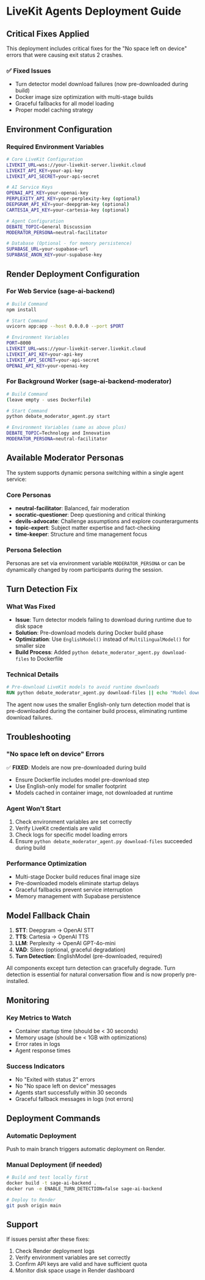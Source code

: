 # LiveKit Agents Deployment Guide

## Critical Fixes Applied

This deployment includes critical fixes for the "No space left on device" errors that were causing exit status 2 crashes.

### ✅ Fixed Issues
- Turn detector model download failures (now pre-downloaded during build)
- Docker image size optimization with multi-stage builds
- Graceful fallbacks for all model loading
- Proper model caching strategy

## Environment Configuration

### Required Environment Variables
```bash
# Core LiveKit Configuration
LIVEKIT_URL=wss://your-livekit-server.livekit.cloud
LIVEKIT_API_KEY=your-api-key
LIVEKIT_API_SECRET=your-api-secret

# AI Service Keys
OPENAI_API_KEY=your-openai-key
PERPLEXITY_API_KEY=your-perplexity-key (optional)
DEEPGRAM_API_KEY=your-deepgram-key (optional)
CARTESIA_API_KEY=your-cartesia-key (optional)

# Agent Configuration
DEBATE_TOPIC=General Discussion
MODERATOR_PERSONA=neutral-facilitator

# Database (Optional - for memory persistence)
SUPABASE_URL=your-supabase-url
SUPABASE_ANON_KEY=your-supabase-key
```

## Render Deployment Configuration

### For Web Service (sage-ai-backend)
```bash
# Build Command
npm install

# Start Command  
uvicorn app:app --host 0.0.0.0 --port $PORT

# Environment Variables
PORT=8000
LIVEKIT_URL=wss://your-livekit-server.livekit.cloud
LIVEKIT_API_KEY=your-api-key
LIVEKIT_API_SECRET=your-api-secret
OPENAI_API_KEY=your-openai-key
```

### For Background Worker (sage-ai-backend-moderator)
```bash
# Build Command
(leave empty - uses Dockerfile)

# Start Command
python debate_moderator_agent.py start

# Environment Variables (same as above plus)
DEBATE_TOPIC=Technology and Innovation
MODERATOR_PERSONA=neutral-facilitator
```

## Available Moderator Personas

The system supports dynamic persona switching within a single agent service:

### Core Personas
- **neutral-facilitator**: Balanced, fair moderation
- **socratic-questioner**: Deep questioning and critical thinking
- **devils-advocate**: Challenge assumptions and explore counterarguments
- **topic-expert**: Subject matter expertise and fact-checking
- **time-keeper**: Structure and time management focus

### Persona Selection
Personas are set via environment variable `MODERATOR_PERSONA` or can be dynamically changed by room participants during the session.

## Turn Detection Fix

### What Was Fixed
- **Issue**: Turn detector models failing to download during runtime due to disk space
- **Solution**: Pre-download models during Docker build phase
- **Optimization**: Use `EnglishModel()` instead of `MultilingualModel()` for smaller size
- **Build Process**: Added `python debate_moderator_agent.py download-files` to Dockerfile

### Technical Details
```dockerfile
# Pre-download LiveKit models to avoid runtime downloads
RUN python debate_moderator_agent.py download-files || echo "Model download failed but continuing build"
```

The agent now uses the smaller English-only turn detection model that is pre-downloaded during the container build process, eliminating runtime download failures.

## Troubleshooting

### "No space left on device" Errors
✅ **FIXED**: Models are now pre-downloaded during build
- Ensure Dockerfile includes model pre-download step
- Use English-only model for smaller footprint
- Models cached in container image, not downloaded at runtime

### Agent Won't Start
1. Check environment variables are set correctly
2. Verify LiveKit credentials are valid
3. Check logs for specific model loading errors
4. Ensure `python debate_moderator_agent.py download-files` succeeded during build

### Performance Optimization
- Multi-stage Docker build reduces final image size
- Pre-downloaded models eliminate startup delays
- Graceful fallbacks prevent service interruption
- Memory management with Supabase persistence

## Model Fallback Chain

1. **STT**: Deepgram → OpenAI STT
2. **TTS**: Cartesia → OpenAI TTS  
3. **LLM**: Perplexity → OpenAI GPT-4o-mini
4. **VAD**: Silero (optional, graceful degradation)
5. **Turn Detection**: EnglishModel (pre-downloaded, required)

All components except turn detection can gracefully degrade. Turn detection is essential for natural conversation flow and is now properly pre-installed.

## Monitoring

### Key Metrics to Watch
- Container startup time (should be < 30 seconds)
- Memory usage (should be < 1GB with optimizations)
- Error rates in logs
- Agent response times

### Success Indicators
- No "Exited with status 2" errors
- No "No space left on device" messages
- Agents start successfully within 30 seconds
- Graceful fallback messages in logs (not errors)

## Deployment Commands

### Automatic Deployment
Push to main branch triggers automatic deployment on Render.

### Manual Deployment (if needed)
```bash
# Build and test locally first
docker build -t sage-ai-backend .
docker run -e ENABLE_TURN_DETECTION=false sage-ai-backend

# Deploy to Render
git push origin main
```

## Support

If issues persist after these fixes:
1. Check Render deployment logs
2. Verify environment variables are set correctly
3. Confirm API keys are valid and have sufficient quota
4. Monitor disk space usage in Render dashboard 